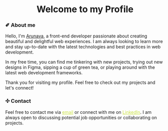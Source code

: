 
<h1 align="center">  Welcome to my Profile</h1>



### ✐ About me

Hello, I'm <a href="https://arunava.dev"> Arunava</a>, a front-end developer passionate about creating beautiful and delightful web experiences. I am always looking to learn more and stay up-to-date with the latest technologies and best practices in web development.

In my free time, you can find me tinkering with new projects, trying out new designs in Figma, sipping a cup of green tea, or playing around with the latest web development frameworks.

Thank you for visiting my profile. Feel free to check out my projects and let's connect!


### ✣ Contact

Feel free to contact me via <a style="color:#CBE245" href="mailto:this.is.arunava.b@gmail.com">email</a> or connect with me on <a style="color:#CBE245" href="mailto:this.is.arunava.b@gmail.com">LinkedIn</a>. I am always open to discussing potential job opportunities or collaborating on projects.



